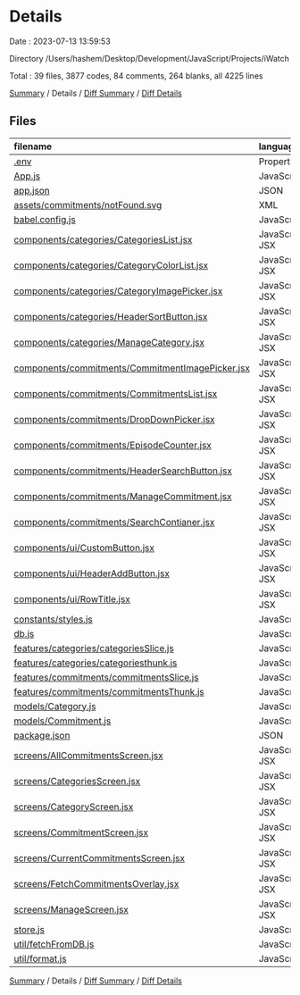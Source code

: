 # Details

Date : 2023-07-13 13:59:53

Directory /Users/hashem/Desktop/Development/JavaScript/Projects/iWatch

Total : 39 files,  3877 codes, 84 comments, 264 blanks, all 4225 lines

[Summary](results.md) / Details / [Diff Summary](diff.md) / [Diff Details](diff-details.md)

## Files
| filename | language | code | comment | blank | total |
| :--- | :--- | ---: | ---: | ---: | ---: |
| [.env](/.env) | Properties | 1 | 0 | 0 | 1 |
| [App.js](/App.js) | JavaScript | 123 | 0 | 9 | 132 |
| [app.json](/app.json) | JSON | 14 | 23 | 0 | 37 |
| [assets/commitments/notFound.svg](/assets/commitments/notFound.svg) | XML | 1 | 0 | 0 | 1 |
| [babel.config.js](/babel.config.js) | JavaScript | 6 | 0 | 1 | 7 |
| [components/categories/CategoriesList.jsx](/components/categories/CategoriesList.jsx) | JavaScript JSX | 90 | 0 | 4 | 94 |
| [components/categories/CategoryColorList.jsx](/components/categories/CategoryColorList.jsx) | JavaScript JSX | 65 | 0 | 9 | 74 |
| [components/categories/CategoryImagePicker.jsx](/components/categories/CategoryImagePicker.jsx) | JavaScript JSX | 97 | 0 | 8 | 105 |
| [components/categories/HeaderSortButton.jsx](/components/categories/HeaderSortButton.jsx) | JavaScript JSX | 31 | 0 | 3 | 34 |
| [components/categories/ManageCategory.jsx](/components/categories/ManageCategory.jsx) | JavaScript JSX | 268 | 0 | 14 | 282 |
| [components/commitments/CommitmentImagePicker.jsx](/components/commitments/CommitmentImagePicker.jsx) | JavaScript JSX | 98 | 0 | 8 | 106 |
| [components/commitments/CommitmentsList.jsx](/components/commitments/CommitmentsList.jsx) | JavaScript JSX | 569 | 0 | 23 | 592 |
| [components/commitments/DropDownPicker.jsx](/components/commitments/DropDownPicker.jsx) | JavaScript JSX | 82 | 0 | 3 | 85 |
| [components/commitments/EpisodeCounter.jsx](/components/commitments/EpisodeCounter.jsx) | JavaScript JSX | 84 | 0 | 6 | 90 |
| [components/commitments/HeaderSearchButton.jsx](/components/commitments/HeaderSearchButton.jsx) | JavaScript JSX | 21 | 0 | 3 | 24 |
| [components/commitments/ManageCommitment.jsx](/components/commitments/ManageCommitment.jsx) | JavaScript JSX | 508 | 13 | 20 | 541 |
| [components/commitments/SearchContianer.jsx](/components/commitments/SearchContianer.jsx) | JavaScript JSX | 149 | 0 | 9 | 158 |
| [components/ui/CustomButton.jsx](/components/ui/CustomButton.jsx) | JavaScript JSX | 59 | 0 | 4 | 63 |
| [components/ui/HeaderAddButton.jsx](/components/ui/HeaderAddButton.jsx) | JavaScript JSX | 33 | 0 | 4 | 37 |
| [components/ui/RowTitle.jsx](/components/ui/RowTitle.jsx) | JavaScript JSX | 25 | 0 | 4 | 29 |
| [constants/styles.js](/constants/styles.js) | JavaScript | 32 | 0 | 5 | 37 |
| [db.js](/db.js) | JavaScript | 289 | 32 | 24 | 345 |
| [features/categories/categoriesSlice.js](/features/categories/categoriesSlice.js) | JavaScript | 70 | 8 | 5 | 83 |
| [features/categories/categoriesthunk.js](/features/categories/categoriesthunk.js) | JavaScript | 38 | 0 | 6 | 44 |
| [features/commitments/commitmentsSlice.js](/features/commitments/commitmentsSlice.js) | JavaScript | 68 | 7 | 5 | 80 |
| [features/commitments/commitmentsThunk.js](/features/commitments/commitmentsThunk.js) | JavaScript | 38 | 0 | 6 | 44 |
| [models/Category.js](/models/Category.js) | JavaScript | 9 | 0 | 2 | 11 |
| [models/Commitment.js](/models/Commitment.js) | JavaScript | 26 | 0 | 2 | 28 |
| [package.json](/package.json) | JSON | 36 | 0 | 1 | 37 |
| [screens/AllCommitmentsScreen.jsx](/screens/AllCommitmentsScreen.jsx) | JavaScript JSX | 68 | 0 | 8 | 76 |
| [screens/CategoriesScreen.jsx](/screens/CategoriesScreen.jsx) | JavaScript JSX | 40 | 1 | 7 | 48 |
| [screens/CategoryScreen.jsx](/screens/CategoryScreen.jsx) | JavaScript JSX | 101 | 0 | 10 | 111 |
| [screens/CommitmentScreen.jsx](/screens/CommitmentScreen.jsx) | JavaScript JSX | 431 | 0 | 13 | 444 |
| [screens/CurrentCommitmentsScreen.jsx](/screens/CurrentCommitmentsScreen.jsx) | JavaScript JSX | 87 | 0 | 8 | 95 |
| [screens/FetchCommitmentsOverlay.jsx](/screens/FetchCommitmentsOverlay.jsx) | JavaScript JSX | 139 | 0 | 11 | 150 |
| [screens/ManageScreen.jsx](/screens/ManageScreen.jsx) | JavaScript JSX | 28 | 0 | 6 | 34 |
| [store.js](/store.js) | JavaScript | 9 | 0 | 3 | 12 |
| [util/fetchFromDB.js](/util/fetchFromDB.js) | JavaScript | 35 | 0 | 9 | 44 |
| [util/format.js](/util/format.js) | JavaScript | 9 | 0 | 1 | 10 |

[Summary](results.md) / Details / [Diff Summary](diff.md) / [Diff Details](diff-details.md)